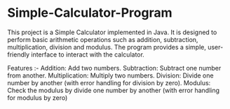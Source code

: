 # Simple-Calculator-Program
This project is a Simple Calculator implemented in Java. It is designed to perform basic arithmetic operations such as addition, subtraction, multiplication, division and modulus. The program provides a simple, user-friendly interface to interact with the calculator.

Features :-
Addition: Add two numbers. 
Subtraction: Subtract one number from another.
Multiplication: Multiply two numbers.
Division: Divide one number by another (with error handling for division by zero).
Modulus: Check the modulus by divide one number by another (with error handling for modulus by zero)
